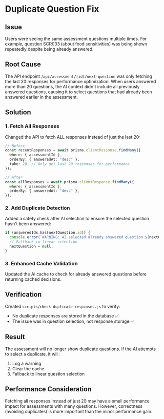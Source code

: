 # Duplicate Question Fix

## Issue
Users were seeing the same assessment questions multiple times. For example, question SCR033 (about food sensitivities) was being shown repeatedly despite being already answered.

## Root Cause
The API endpoint `/api/assessment/[id]/next-question` was only fetching the last 20 responses for performance optimization. When users answered more than 20 questions, the AI context didn't include all previously answered questions, causing it to select questions that had already been answered earlier in the assessment.

## Solution

### 1. Fetch All Responses
Changed the API to fetch ALL responses instead of just the last 20:
```typescript
// Before
const recentResponses = await prisma.clientResponse.findMany({
  where: { assessmentId },
  orderBy: { answeredAt: "desc" },
  take: 20, // Only get last 20 responses for performance
});

// After
const allResponses = await prisma.clientResponse.findMany({
  where: { assessmentId },
  orderBy: { answeredAt: "desc" },
});
```

### 2. Add Duplicate Detection
Added a safety check after AI selection to ensure the selected question hasn't been answered:
```typescript
if (answeredIds.has(nextQuestion.id)) {
  console.error(`WARNING: AI selected already answered question ${nextQuestion.id}!`);
  // Fallback to linear selection
  nextQuestion = null;
}
```

### 3. Enhanced Cache Validation
Updated the AI cache to check for already answered questions before returning cached decisions.

## Verification
Created `scripts/check-duplicate-responses.js` to verify:
- No duplicate responses are stored in the database ✅
- The issue was in question selection, not response storage ✅

## Result
The assessment will no longer show duplicate questions. If the AI attempts to select a duplicate, it will:
1. Log a warning
2. Clear the cache
3. Fallback to linear question selection

## Performance Consideration
Fetching all responses instead of just 20 may have a small performance impact for assessments with many questions. However, correctness (avoiding duplicates) is more important than the minor performance gain.
